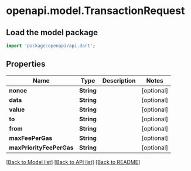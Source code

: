 # openapi.model.TransactionRequest

## Load the model package
```dart
import 'package:openapi/api.dart';
```

## Properties
Name | Type | Description | Notes
------------ | ------------- | ------------- | -------------
**nonce** | **String** |  | [optional] 
**data** | **String** |  | [optional] 
**value** | **String** |  | [optional] 
**to** | **String** |  | [optional] 
**from** | **String** |  | [optional] 
**maxFeePerGas** | **String** |  | [optional] 
**maxPriorityFeePerGas** | **String** |  | [optional] 

[[Back to Model list]](../README.md#documentation-for-models) [[Back to API list]](../README.md#documentation-for-api-endpoints) [[Back to README]](../README.md)


